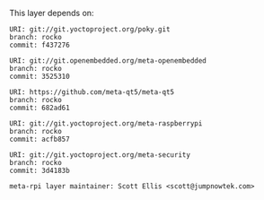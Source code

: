 This layer depends on:

    URI: git://git.yoctoproject.org/poky.git
    branch: rocko
    commit: f437276

    URI: git://git.openembedded.org/meta-openembedded
    branch: rocko
    commit: 3525310

    URI: https://github.com/meta-qt5/meta-qt5
    branch: rocko
    commit: 682ad61

    URI: git://git.yoctoproject.org/meta-raspberrypi 
    branch: rocko
    commit: acfb857

    URI: git://git.yoctoproject.org/meta-security
    branch: rocko
    commit: 3d4183b

    meta-rpi layer maintainer: Scott Ellis <scott@jumpnowtek.com>
